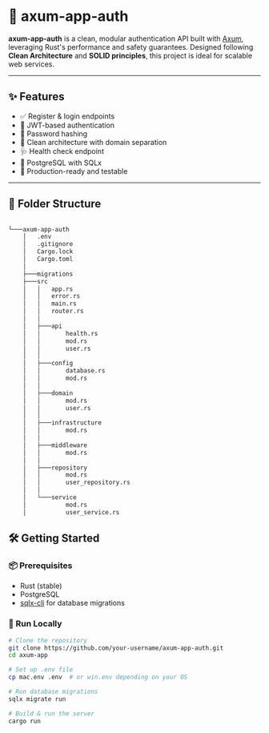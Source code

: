 # 🔐 axum-app-auth

**axum-app-auth** is a clean, modular authentication API built with [Axum](https://github.com/tokio-rs/axum), leveraging Rust's performance and safety guarantees. Designed following **Clean Architecture** and **SOLID principles**, this project is ideal for scalable web services.

---
## ✨ Features

- ✅ Register & login endpoints
- 🔐 JWT-based authentication
- 🧼 Password hashing
- 🧠 Clean architecture with domain separation
- 🩺 Health check endpoint
- 🔌 PostgreSQL with SQLx
- 🚀 Production-ready and testable

---
## 📁 Folder Structure
```bash

└───axum-app-auth
    │   .env
    │   .gitignore
    │   Cargo.lock
    │   Cargo.toml
    │
    ├───migrations
    ├───src
    │   │   app.rs
    │   │   error.rs
    │   │   main.rs
    │   │   router.rs
    │   │
    │   ├───api
    │   │       health.rs
    │   │       mod.rs
    │   │       user.rs
    │   │
    │   ├───config
    │   │       database.rs
    │   │       mod.rs
    │   │
    │   ├───domain
    │   │       mod.rs
    │   │       user.rs
    │   │
    │   ├───infrastructure
    │   │       mod.rs
    │   │
    │   ├───middleware
    │   │       mod.rs
    │   │
    │   ├───repository
    │   │       mod.rs
    │   │       user_repository.rs
    │   │
    │   └───service
    │           mod.rs
    │           user_service.rs
```


## 🛠️ Getting Started

### 📦 Prerequisites

- Rust (stable)  
- PostgreSQL  
- [sqlx-cli](https://crates.io/crates/sqlx-cli) for database migrations  

### 🚀 Run Locally

```bash
# Clone the repository
git clone https://github.com/your-username/axum-app-auth.git
cd axum-app

# Set up .env file
cp mac.env .env  # or win.env depending on your OS

# Run database migrations
sqlx migrate run

# Build & run the server
cargo run
